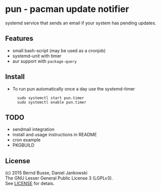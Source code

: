 pun - pacman update notifier
============================

systemd service that sends an email if your system has pending updates.


Features
--------

- small bash-script (may be used as a cronjob)
- systemd-unit with timer
- aur support with `package-query`


Install
-------

- To run pun automatically once a day use the systemd-timer
    
        sudo systemctl start pun.timer
        sudo systemctl enable pun.timer


TODO
----

- sendmail integration
- install and usage instructions in README
- cron example
- PKGBUILD


License
-------

(c) 2015 Bernd Busse, Daniel Jankowski  
The GNU Lesser General Public License 3 (LGPLv3).  
See [LICENSE](./LICENSE) for detais.

